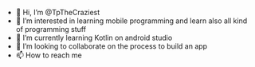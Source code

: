 - 👋 Hi, I’m @TpTheCraziest
- 👀 I’m interested in learning mobile programming and learn also all kind of programming stuff 
- 🌱 I’m currently learning  Kotlin on android studio 
- 💞️ I’m looking to collaborate on the process to build an app
- 📫 How to reach me 

<!---
TpTheCraziest/TpTheCraziest is a ✨ special ✨ repository because its `README.md` (this file) appears on your GitHub profile.
You can click the Preview link to take a look at your changes.
--->
